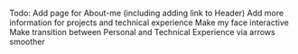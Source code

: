 Todo:
Add page for About-me (including adding link to Header)
Add more information for projects and technical experience
Make my face interactive
Make transition between Personal and Technical Experience via arrows smoother
